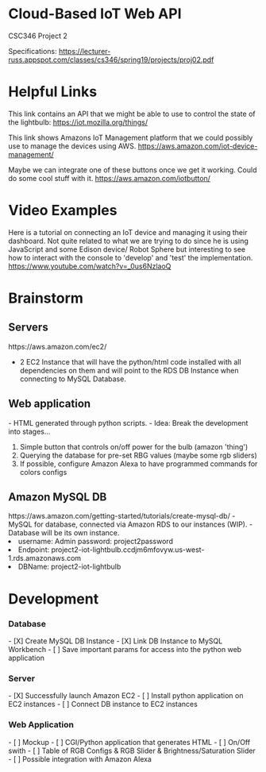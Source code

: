 # Cloud-Based IoT Web API
CSC346 Project 2

Specifications: https://lecturer-russ.appspot.com/classes/cs346/spring19/projects/proj02.pdf

# Helpful Links
This link contains an API that we might be able to use to control the state of the lightbulb:
https://iot.mozilla.org/things/

This link shows Amazons IoT Management platform that we could possibly use to manage the devices using AWS.
https://aws.amazon.com/iot-device-management/

Maybe we can integrate one of these buttons once we get it working. Could do some cool stuff with it. https://aws.amazon.com/iotbutton/ 



# Video Examples
Here is a tutorial on connecting an IoT device and managing it using their dashboard. Not quite related to what we are trying to do since he is using JavaScript and some Edison device/ Robot Sphere but interesting to see how to interact with the console to 'develop' and 'test' the implementation.
https://www.youtube.com/watch?v=_0us6NzlaoQ



# Brainstorm
<h2> Servers </h2>
https://aws.amazon.com/ec2/

- 2 EC2 Instance that will have the python/html code installed with all dependencies on them and will point to the RDS DB Instance when connecting to MySQL Database.


<h2> Web application </h2> 
- HTML generated through python scripts. 
- Idea: Break the development into stages...  
  <ol>
  <li>Simple button that controls on/off power for the bulb (amazon 'thing')  </li>
  <li>Querying the database for pre-set RBG values (maybe some rgb sliders) </li>
  <li>If possible, configure Amazon Alexa to have programmed commands for colors configs </li>
  </ol>
  
  
<h2> Amazon MySQL DB </h2> 
  https://aws.amazon.com/getting-started/tutorials/create-mysql-db/
- MySQL for database, connected via Amazon RDS to our instances (WIP).
- Database will be its own instance.
  
  <li>username: Admin password: project2password</li>
  <li>Endpoint: project2-iot-lightbulb.ccdjm6mfovyw.us-west-1.rds.amazonaws.com</li>
  <li>DBName: project2-iot-lightbulb</li>


# Development
<h3> Database </h3>
- [X] Create MySQL DB Instance
- [X] Link DB Instance to MySQL Workbench
- [ ] Save important params for access into the python web application
<h3> Server </h3>
- [X] Successfully launch Amazon EC2 
- [ ] Install python application on EC2 instances
  - [ ] Connect DB instance to EC2 instances   
<h3> Web Application </h3>
- [ ] Mockup
- [ ] CGI/Python application that generates HTML
  - [ ] On/Off swith
  - [ ] Table of RGB Configs & RGB Slider & Brightness/Saturation Slider
  - [ ] Possible integration with Amazon Alexa

